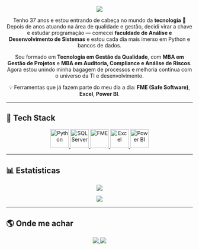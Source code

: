 <!-- Banner retro gamer -->
<p align="center">
  <img src="https://capsule-render.vercel.app/api?type=waving&color=0:ff0080,100:7928ca&height=120&section=header&text=👾%20Marcelão%20no%20Mundo%20Tech%20🚀&fontSize=30&fontColor=fff&animation=fadeIn&fontAlignY=35"/>
</p>

<p align="center">
Tenho 37 anos e estou entrando de cabeça no mundo da <strong>tecnologia</strong> 🚀<br>
Depois de anos atuando na área de qualidade e gestão, decidi virar a chave e estudar programação — comecei <strong>faculdade de Análise e Desenvolvimento de Sistemas</strong> e estou cada dia mais imerso em Python e bancos de dados.
</p>

<p align="center">
Sou formado em <strong>Tecnologia em Gestão da Qualidade</strong>, com <strong>MBA em Gestão de Projetos</strong> e <strong>MBA em Auditoria, Compliance e Análise de Riscos</strong>.<br>
Agora estou unindo minha bagagem de processos e melhoria contínua com o universo da TI e desenvolvimento.
</p>

<p align="center">
💡 Ferramentas que já fazem parte do meu dia a dia: <strong>FME (Safe Software)</strong>, <strong>Excel</strong>, <strong>Power BI</strong>.
</p>

---

## 🚀 Tech Stack

<p align="center">
  <a href="https://www.python.org/">
    <img src="https://cdn.jsdelivr.net/gh/devicons/devicon/icons/python/python-original.svg" alt="Python" width="50" height="50"/>
  </a>
  <a href="https://www.microsoft.com/sql-server">
    <img src="https://cdn.jsdelivr.net/gh/devicons/devicon/icons/microsoftsqlserver/microsoftsqlserver-plain.svg" alt="SQL Server" width="50" height="50"/>
  </a>
  <a href="https://www.safe.com/fme/">
    <img src="https://github.com/gilbarbara/logos/raw/main/logos/fme.svg" alt="FME" width="50" height="50"/>
  </a>
  <a href="https://www.microsoft.com/microsoft-365/excel">
    <img src="https://cdn.jsdelivr.net/gh/simple-icons/simple-icons/icons/microsoftexcel.svg" alt="Excel" width="50" height="50"/>
  </a>
  <a href="https://powerbi.microsoft.com/">
    <img src="https://github.com/microsoft/PowerBI-Icons/raw/main/PNG/Power-BI.png" alt="Power BI" width="50" height="50"/>
  </a>
</p>

---

## 📊 Estatísticas

<p align="center">
  <img src="https://github-readme-stats.vercel.app/api?username=marcelao-dev&show_icons=true&theme=radical" />
</p>

<p align="center">
  <img src="https://github-readme-stats.vercel.app/api/top-langs/?username=marcelao-dev&layout=compact&theme=radical" />
</p>

---

## 🌎 Onde me achar

<p align="center">
  <a href="https://www.linkedin.com/in/marcelo-mendon%C3%A7a-46ab37173">
    <img src="https://img.shields.io/badge/LinkedIn-0A66C2?style=for-the-badge&logo=linkedin&logoColor=white"/>
  </a>
  <a href="https://github.com/marcelao-dev">
    <img src="https://img.shields.io/badge/GitHub-181717?style=for-the-badge&logo=github&logoColor=white"/>
  </a>
</p>
